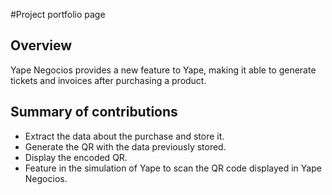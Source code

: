 #Project portfolio page

## Overview

Yape Negocios provides a new feature to Yape, making it able to generate tickets and invoices after purchasing a product.

## Summary of contributions

- Extract the data about the purchase and store it. 
- Generate the QR with the data previously stored.
- Display the encoded QR. 
- Feature in the simulation of Yape to scan the QR code displayed in Yape Negocios.

